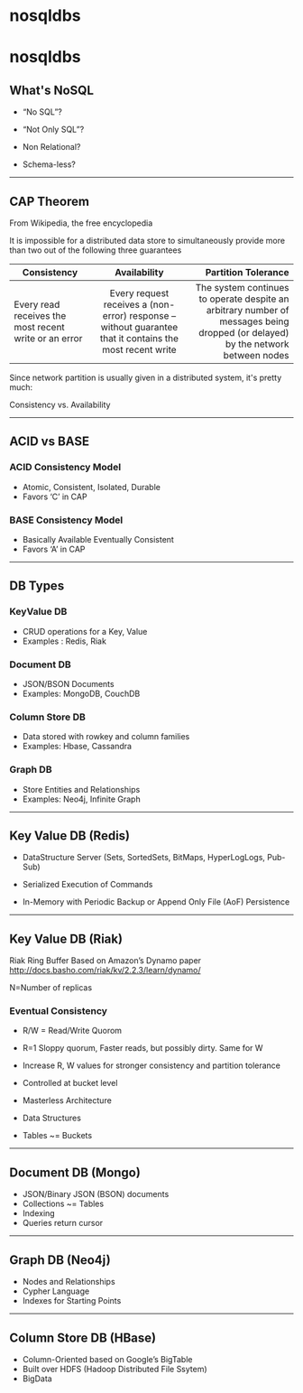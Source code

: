 # nosqldbs
# nosqldbs


## What's NoSQL

* “No SQL”? 

* “Not Only SQL”?

* Non Relational?

* Schema-less?

---

## CAP Theorem

From Wikipedia, the free encyclopedia

It is impossible for a distributed data store to simultaneously provide more than two out of the following three guarantees

| Consistency       | Availability           | Partition Tolerance  |
| ----------------- |:----------------------:| --------------------:|
| Every read receives the most recent write or an error      | Every request receives a (non-error) response – without guarantee that it contains the most recent write |The system continues to operate despite an arbitrary number of messages being dropped (or delayed) by the network between nodes |


Since network partition is usually given in a distributed system, it's pretty much:
			
Consistency vs. Availability

---

## ACID vs BASE

### ACID Consistency Model
* Atomic, Consistent, Isolated, Durable
* Favors ‘C’ in CAP

### BASE Consistency Model
* Basically Available Eventually Consistent
* Favors ‘A’ in CAP

---

## DB Types

### KeyValue DB
* CRUD operations for a Key, Value
* Examples : Redis, Riak

### Document DB
* JSON/BSON Documents
* Examples: MongoDB, CouchDB

### Column Store DB
* Data stored with rowkey and column families
* Examples: Hbase, Cassandra

### Graph DB
* Store Entities and Relationships
* Examples: Neo4j, Infinite Graph

---

## Key Value DB (Redis)

* DataStructure Server (Sets, SortedSets, BitMaps, HyperLogLogs, Pub-Sub)

* Serialized Execution of Commands

* In-Memory with Periodic Backup or Append Only File (AoF) Persistence 

---

## Key Value DB (Riak)

Riak Ring Buffer
Based on Amazon’s Dynamo paper http://docs.basho.com/riak/kv/2.2.3/learn/dynamo/

N=Number of replicas

### Eventual Consistency
* R/W = Read/Write Quorom
* R=1  Sloppy quorum, Faster reads, but possibly dirty. Same for W
* Increase R, W values for stronger consistency and partition tolerance
* Controlled at bucket level

* Masterless Architecture
* Data Structures
* Tables ~= Buckets

---

## Document DB (Mongo)

* JSON/Binary JSON (BSON) documents
* Collections ~= Tables
* Indexing
* Queries return cursor

---

## Graph DB (Neo4j)

* Nodes and Relationships
* Cypher Language
* Indexes for Starting Points

---

## Column Store DB (HBase)

* Column-Oriented based on Google’s BigTable
* Built over HDFS (Hadoop Distributed File Ssytem)
* BigData


